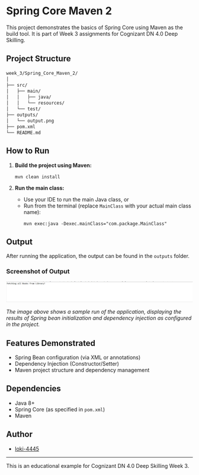 # Spring Core Maven 2

This project demonstrates the basics of Spring Core using Maven as the build tool. It is part of Week 3 assignments for Cognizant DN 4.0 Deep Skilling.

## Project Structure

```
week_3/Spring_Core_Maven_2/
│
├── src/
│   ├── main/
│   │   ├── java/
│   │   └── resources/
│   └── test/
├── outputs/
│   └── output.png
├── pom.xml
└── README.md
```

## How to Run

1. **Build the project using Maven:**
   ```
   mvn clean install
   ```

2. **Run the main class:**
   - Use your IDE to run the main Java class, or
   - Run from the terminal (replace `MainClass` with your actual main class name):
     ```
     mvn exec:java -Dexec.mainClass="com.package.MainClass"
     ```

## Output

After running the application, the output can be found in the `outputs` folder.

### Screenshot of Output

![Output Screenshot](outputs/output.png)

*The image above shows a sample run of the application, displaying the results of Spring bean initialization and dependency injection as configured in the project.*

## Features Demonstrated

- Spring Bean configuration (via XML or annotations)
- Dependency Injection (Constructor/Setter)
- Maven project structure and dependency management

## Dependencies

- Java 8+
- Spring Core (as specified in `pom.xml`)
- Maven

## Author

- [loki-4445](https://github.com/loki-4445)

---
This is an educational example for Cognizant DN 4.0 Deep Skilling Week 3.
